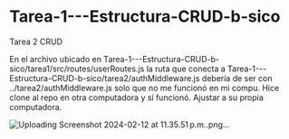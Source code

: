 # Tarea-1---Estructura-CRUD-b-sico
Tarea 2 CRUD 

En el archivo ubicado en Tarea-1---Estructura-CRUD-b-sico/tarea1/src/routes/userRoutes.js la ruta que conecta a Tarea-1---Estructura-CRUD-b-sico/tarea2/authMiddleware.js debería de ser con ../tarea2/authMiddleware.js solo que no me funcionó en mi compu. Hice clone al repo en otra computadora y sí funcionó. Ajustar a su propia computadora.

![Uploading Screenshot 2024-02-12 at 11.35.51 p.m..png…]()
